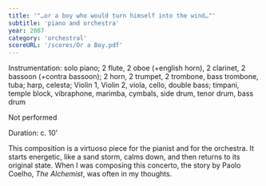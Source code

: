 ```yaml
---
title: '"…or a boy who would turn himself into the wind…"'
subtitle: 'piano and orchestra'
year: 2007
category: 'orchestral'
scoreURL: '/scores/Or a Boy.pdf'
---
```


Instrumentation: solo piano; 2 flute, 2 oboe (+english horn), 2 clarinet, 2 bassoon (+contra bassoon); 2
horn, 2 trumpet, 2 trombone, bass trombone, tuba; harp, celesta; Violin 1, Violin 2, viola, cello,
double bass; timpani, temple block, vibraphone, marimba, cymbals, side drum, tenor drum, bass drum

Not performed

Duration: c. 10’

This composition is a virtuoso piece for the pianist and for the orchestra. It starts energetic, like a
sand storm, calms down, and then returns to its original state. When I was composing this concerto,
the story by Paolo Coelho, *The Alchemist*, was often in my thoughts.